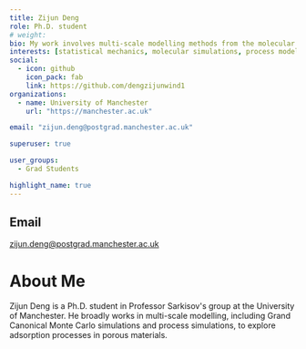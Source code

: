 ```yaml
---
title: Zijun Deng
role: Ph.D. student
# weight: 
bio: My work involves multi-scale modelling methods from the molecular level to the industrial process level.
interests: [statistical mechanics, molecular simulations, process modeling, data driven machine learning]
social:
  - icon: github
    icon_pack: fab
    link: https://github.com/dengzijunwind1
organizations:
  - name: University of Manchester
    url: "https://manchester.ac.uk"

email: "zijun.deng@postgrad.manchester.ac.uk"

superuser: true

user_groups:
  - Grad Students

highlight_name: true
---
```

## Email
zijun.deng@postgrad.manchester.ac.uk

# About Me
Zijun Deng is a Ph.D. student in Professor Sarkisov's group at the University of Manchester. He broadly works in multi-scale modelling, including Grand Canonical Monte Carlo simulations and process simulations, to explore adsorption processes in porous materials.
